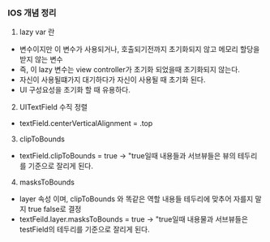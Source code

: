 ### IOS 개념 정리 
1. lazy var 란
+ 변수이지만 이 변수가 사용되거나, 호출되기전까지 초기화되지 않고 메모리 할당을 받지 않는 변수
+ 즉, 이 lazy 변수는 view controller가 초기화 되었을때 초기화되지 않는다.
+ 자신이 사용될떄가지 대기하다가 자신이 사용될 때 초기화 된다.
+ UI 구성요성을 초기화 할 때 유용하다.

2. UITextField 수직 정렬
+ textField.centerVerticalAlignment = .top

3. clipToBounds
+ textField.clipToBounds = true -> "true일때 내용들과 서브뷰들은 뷰의 테두리를 기준으로 잘리게 된다.

4. masksToBounds
+ layer 속성 이며, clipToBounds 와 똑같은 역할 내용들 테두리에 맞추어 자를지 말지 true false로 결정
+ textFeild.layer.masksToBounds = true -> "true일때 내용물과 서브뷰들은 testField의 테두리를 기준으로 잘리게 된다.

